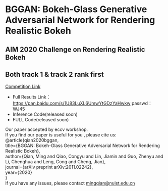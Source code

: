 # BGGAN: Bokeh-Glass Generative Adversarial Network for Rendering Realistic Bokeh
## AIM 2020 Challenge on Rendering Realistic Bokeh
## Both track 1 & track 2 rank first
[Competition Link](https://competitions.codalab.org/competitions/24716#learn_the_details)


* Full Results Link：https://pan.baidu.com/s/1U83LuXL6UmwYtGDzYaHwkw   passwd：WJ45
* Inference Code(released soon)
* FULL Code(released soon)

Our paper accepted by eccv workshop.  
If you find our paper is useful for you ,
please cite us:  
@article{qian2020bggan,    
  title={BGGAN: Bokeh-Glass Generative Adversarial Network for Rendering Realistic Bokeh},    
  author={Qian, Ming and Qiao, Congyu and Lin, Jiamin and Guo, Zhenyu and Li, Chenghua and Leng, Cong and Cheng, Jian},  
  journal={arXiv preprint arXiv:2011.02242},    
  year={2020}    
}    
If you have any issues, please contact mingqian@nuist.edu.cn
